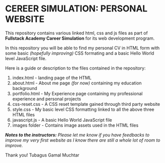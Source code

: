 # CEREER SIMULATION: PERSONAL WEBSITE

<!-- 

Notes to the rubric

  1. Minimum of 3 html files, 1 css (can be more than one i guess) and 1 js
  2. README a little description to the project like what language that we use etc, mentioning ourselves as the author. You can Google what to write on README!
  3. Are there any errors in the syntax? As long as the page isn't crashing!
  4. Persistent header links means the header isn't going away when we move to another page.
  5. use classes and id's are encouraged
  6. JavaScript: only wanted to see if js files can be connected. Just do console.log or Alert would be fine
 -->

 This repository contains various linked html, css and js files as part of **Fullstack Academy Career Simulation** for its web development program.

 In this repository you will be able to find my personal CV in HTML form with some basic *(hopefully improving)* CSS formating and a basic Hello World level JavaScript file.

 Here is a guide or description to the files contained in the repository:
 1. index.html      - landing page of the HTML
 2. about.html      - About me page *(for now)* containing my education background
 3. portfolio.html  - My Experience page containing my professional experience and personal projects
 4. css-reset.css   - A CSS reset template gained through third party website
 5. style.css       - My basic level CSS formatting linked to all the above three HTML files
 6. javascript.js   - A basic Hello World JavaScript file
 7. images folder   - Contains image assets used in the HTML files

 ***Notes to the instructors:*** *Please let me know if you have feedbacks to improve my very first website as I know there are still a whole lot of room to improve.*

 Thank you!
 Tubagus Gamal Muchtar